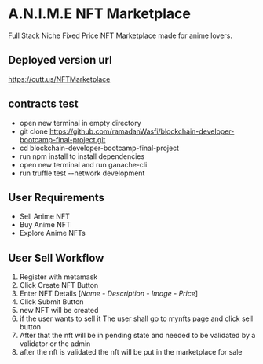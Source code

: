 # A.N.I.M.E NFT Marketplace
Full Stack Niche Fixed Price NFT Marketplace made for anime lovers.


## Deployed version url
https://cutt.us/NFTMarketplace


## contracts test
* open new terminal in empty directory
* git clone https://github.com/ramadanWasfi/blockchain-developer-bootcamp-final-project.git
* cd blockchain-developer-bootcamp-final-project
* run npm install to install dependencies
* open new terminal and run ganache-cli
* run truffle test --network development

## User Requirements
* Sell Anime NFT
* Buy Anime NFT
* Explore Anime NFTs
  
## User Sell Workflow
1. Register with metamask
2. Click Create NFT Button
3. Enter NFT Details [*Name* - *Description* - *Image* - *Price*]
4. Click Submit Button
5. new NFT will be created
6. if the user wants to sell it The user shall go to mynfts page and click sell button
7. After that the nft will be in pending state and needed to be validated by a validator or the admin
8. after the nft is validated the nft will be put in the marketplace for sale

